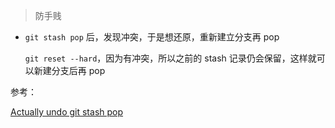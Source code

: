 > 防手贱



+ `git stash pop` 后，发现冲突，于是想还原，重新建立分支再 pop

  `git reset --hard`，因为有冲突，所以之前的 stash 记录仍会保留，这样就可以新建分支后再 pop








参考：

[Actually undo git stash pop](https://stackoverflow.com/questions/48619276/actually-undo-git-stash-pop)